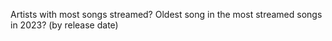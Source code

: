 Artists with most songs streamed?
Oldest song in the most streamed songs in 2023? (by release date)
